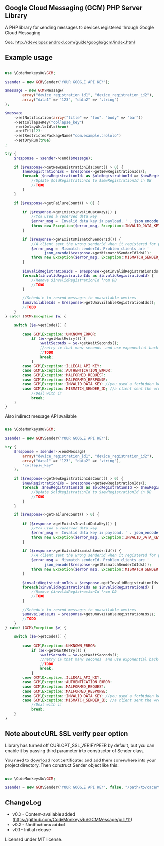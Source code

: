 Google Cloud Messaging (GCM) PHP Server Library
--------------------------------------------

A PHP library for sending messages to devices registered through Google Cloud Messaging.

See:
http://developer.android.com/guide/google/gcm/index.html

Example usage
-----------------------
```php

use \CodeMonkeysRu\GCM;

$sender = new GCM\Sender("YOUR GOOGLE API KEY");

$message = new GCM\Message(
        array("device_registration_id1", "device_registration_id2"),
        array("data1" => "123", "data2" => "string")
);

$message
    ->setNotification(array("title" => "foo", "body" => "bar"))
    ->setCollapseKey("collapse_key")
    ->setDelayWhileIdle(true)
    ->setTtl(123)
    ->setRestrictedPackageName("com.example.trololo")
    ->setDryRun(true)
;

try {
    $response = $sender->send($message);

    if ($response->getNewRegistrationIdsCount() > 0) {
        $newRegistrationIds = $response->getNewRegistrationIds();
        foreach ($newRegistrationIds as $oldRegistrationId => $newRegistrationId){
            //Update $oldRegistrationId to $newRegistrationId in DB
            //TODO
        }
    }

    if ($response->getFailureCount() > 0) {
    
        if ($response->getExistsInvalidDataKey()) {
            //You used a reserved data key
	        $error_msg = 'Invalid data key in payload. ' . json_encode($message->getNotification());
            throw new Exception($error_msg, Exception::INVALID_DATA_KEY);
        }
        
        if ($response->getExistsMismatchSenderId()) {
            //A client sent the wrong senderId when it registered for pushes
	        $error_msg = 'Mismatch senderId. Problem clients are '
                . json_encode($response->getMismatchSenderIdIds());
            throw new Exception($error_msg, Exception::MISMATCH_SENDER_ID);
        } 
    
        $invalidRegistrationIds = $response->getInvalidRegistrationIds();
        foreach($invalidRegistrationIds as $invalidRegistrationId) {
            //Remove $invalidRegistrationId from DB
            //TODO
        }

        //Schedule to resend messages to unavailable devices
        $unavailableIds = $response->getUnavailableRegistrationIds();
        //TODO
    }
} catch (GCM\Exception $e) {

    switch ($e->getCode()) {
        
        case GCM\Exception::UNKNOWN_ERROR:
            if ($e->getMustRetry()) {
                $waitSeconds = $e->getWaitSeconds();
                //retry in that many seconds, and use exponential back-off subsequently.
                //TODO
				break;
            }
        case GCM\Exception::ILLEGAL_API_KEY:
        case GCM\Exception::AUTHENTICATION_ERROR:
        case GCM\Exception::MALFORMED_REQUEST:	
        case GCM\Exception::MALFORMED_RESPONSE:
        case GCM\Exception::INVALID_DATA_KEY: //you used a forbidden key in the notification
        case GCM\Exception::MISMATCH_SENDER_ID; //a client sent the wrong senderId when it registered for pushes
            //Deal with it
            break;
    }
}

```

Also indirect message API available

```php

use \CodeMonkeysRu\GCM;

$sender = new GCM\Sender("YOUR GOOGLE API KEY");

try {
    $response = $sender->sendMessage(
        array("device_registration_id1", "device_registration_id2"),
        array("data1" => "123", "data2" => "string"),
        "collapse_key"
    );

    if ($response->getNewRegistrationIdsCount() > 0) {
        $newRegistrationIds = $response->getNewRegistrationIds();
        foreach ($newRegistrationIds as $oldRegistrationId => $newRegistrationId){
            //Update $oldRegistrationId to $newRegistrationId in DB
            //TODO
        }
    }

    if ($response->getFailureCount() > 0) {
    
        if ($response->getExistsInvalidDataKey()) {
            //You used a reserved data key
	        $error_msg = 'Invalid data key in payload. ' . json_encode($message->getNotification());
            throw new Exception($error_msg, Exception::INVALID_DATA_KEY);
        }
        
        if ($response->getExistsMismatchSenderId()) {
            //A client sent the wrong senderId when it registered for pushes
            $error_msg = 'Mismatch senderId. Problem clients are '
                . json_encode($response->getMismatchSenderIdIds());
            throw new Exception($error_msg, Exception::MISMATCH_SENDER_ID);
        } 
    
        $invalidRegistrationIds = $response->getInvalidRegistrationIds();
        foreach($invalidRegistrationIds as $invalidRegistrationId) {
            //Remove $invalidRegistrationId from DB
            //TODO
        }

        //Schedule to resend messages to unavailable devices
        $unavailableIds = $response->getUnavailableRegistrationIds();
        //TODO
    }
} catch (GCM\Exception $e) {

    switch ($e->getCode()) {
        
        case GCM\Exception::UNKNOWN_ERROR:
            if ($e->getMustRetry()) {
                $waitSeconds = $e->getWaitSeconds();
                //retry in that many seconds, and use exponential back-off subsequently.
                //TODO
				break;
            }
        case GCM\Exception::ILLEGAL_API_KEY:
        case GCM\Exception::AUTHENTICATION_ERROR:
        case GCM\Exception::MALFORMED_REQUEST:	
        case GCM\Exception::MALFORMED_RESPONSE:
        case GCM\Exception::INVALID_DATA_KEY: //you used a forbidden key in the notification
        case GCM\Exception::MISMATCH_SENDER_ID; //a client sent the wrong senderId when it registered for pushes
            //Deal with it
            break;
    }
}

```

Note about cURL SSL verify peer option
-----------------------
Library has turned off CURLOPT_SSL_VERIFYPEER by default, but you can enable it by passing third parameter into constructor of Sender class.

You need to [download](http://curl.haxx.se/docs/caextract.html) root certificates and add them somewhere into your project directory. Then construct Sender object like this:

```php

use \CodeMonkeysRu\GCM;

$sender = new GCM\Sender("YOUR GOOGLE API KEY", false, "/path/to/cacert.crt");

```


ChangeLog
----------------------
* v0.3 - Content-available added (https://github.com/CodeMonkeysRu/GCMMessage/pull/11)
* v0.2 - Notifications added
* v0.1 - Initial release

Licensed under MIT license.
